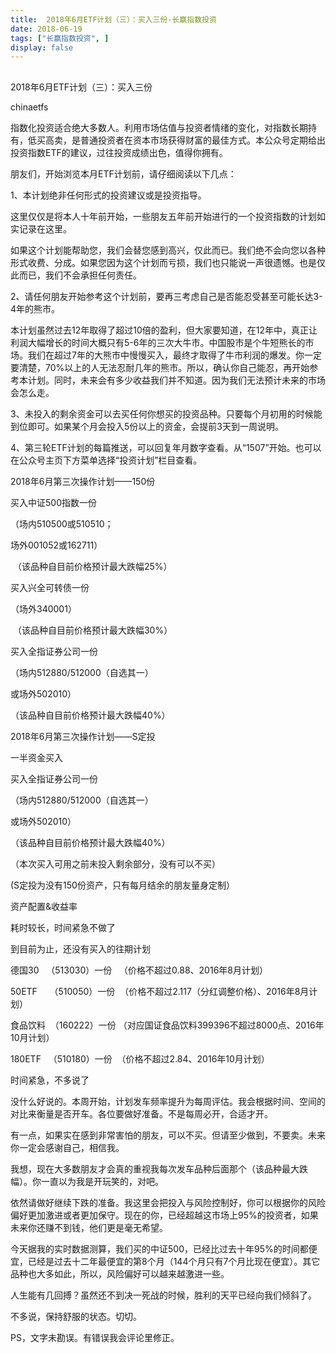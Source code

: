```yaml
---
title:  2018年6月ETF计划（三）：买入三份-长赢指数投资
date: 2018-06-19
tags: ["长赢指数投资", ]
display: false
---
```



## 



2018年6月ETF计划（三）：买入三份




chinaetfs




指数化投资适合绝大多数人。利用市场估值与投资者情绪的变化，对指数长期持有，低买高卖，是普通投资者在资本市场获得财富的最佳方式。本公众号定期给出投资指数ETF的建议，过往投资成绩出色，值得你拥有。








朋友们，开始浏览本月ETF计划前，请仔细阅读以下几点：



1、本计划绝非任何形式的投资建议或是投资指导。



这里仅仅是将本人十年前开始，一些朋友五年前开始进行的一个投资指数的计划如实记录在这里。



如果这个计划能帮助您，我们会替您感到高兴，仅此而已。我们绝不会向您以各种形式收费、分成。如果您因为这个计划而亏损，我们也只能说一声很遗憾。也是仅此而已，我们不会承担任何责任。



2、请任何朋友开始参考这个计划前，要再三考虑自己是否能忍受甚至可能长达3-4年的熊市。



本计划虽然过去12年取得了超过10倍的盈利，但大家要知道，在12年中，真正让利润大幅增长的时间大概只有5-6年的三次大牛市。中国股市是个牛短熊长的市场。我们在超过7年的大熊市中慢慢买入，最终才取得了牛市利润的爆发。你一定要清楚，70%以上的人无法忍耐几年的熊市。所以，确认你自己能忍，再开始参考本计划。同时，未来会有多少收益我们并不知道。因为我们无法预计未来的市场会怎么走。



3、未投入的剩余资金可以去买任何你想买的投资品种。只要每个月初用的时候能到位即可。如果某个月会投入5份以上的资金，会提前3天到一周说明。



4、第三轮ETF计划的每篇推送，可以回复年月数字查看。从“1507”开始。也可以在公众号主页下方菜单选择“投资计划”栏目查看。







2018年6月第三次操作计划——150份



买入中证500指数一份

（场内510500或510510；

场外001052或162711）

&nbsp;（该品种自目前价格预计最大跌幅25%）



买入兴全可转债一份

（场外340001）

&nbsp;（该品种自目前价格预计最大跌幅30%）



买入全指证券公司一份

（场内512880/512000（自选其一）

或场外502010）

（该品种自目前价格预计最大跌幅40%）









2018年6月第三次操作计划——S定投



一半资金买入

买入全指证券公司一份

（场内512880/512000（自选其一）

或场外502010）

（该品种自目前价格预计最大跌幅40%）



（本次买入可用之前未投入剩余部分，没有可以不买）





(S定投为没有150份资产，只有每月结余的朋友量身定制）





资产配置&amp;收益率

耗时较长，时间紧急不做了





到目前为止，还没有买入的往期计划

德国30&nbsp;&nbsp; （513030）一份&nbsp;&nbsp; （价格不超过0.88、2016年8月计划）



50ETF&nbsp;&nbsp;&nbsp;&nbsp; （510050）一份&nbsp; （价格不超过2.117（分红调整价格）、2016年8月计划）

食品饮料&nbsp; （160222）一份 （对应国证食品饮料399396不超过8000点、2016年10月计划）

180ETF&nbsp;&nbsp; （510180）一份&nbsp; （价格不超过2.84、2016年10月计划）









时间紧急，不多说了

没什么好说的。本周开始，计划发车频率提升为每周评估。我会根据时间、空间的对比来衡量是否开车。各位要做好准备。不是每周必开，合适才开。



有一点，如果实在感到非常害怕的朋友，可以不买。但请至少做到，不要卖。未来你一定会感谢自己，相信我。



我想，现在大多数朋友才会真的重视我每次发车品种后面那个（该品种最大跌幅）。你一直以为我是开玩笑的，对吧。



依然请做好继续下跌的准备。我这里会把投入与风险控制好，你可以根据你的风险偏好更加激进或者更加保守。现在的你，已经超越这市场上95%的投资者，如果未来你还赚不到钱，他们更是毫无希望。



今天据我的实时数据测算，我们买的中证500，已经比过去十年95%的时间都便宜，已经是过去十二年最便宜的第8个月（144个月只有7个月比现在便宜）。其它品种也大多如此，所以，风险偏好可以越来越激进一些。



人生能有几回搏？虽然还不到决一死战的时候，胜利的天平已经向我们倾斜了。



不多说，保持舒服的状态。切切。





PS，文字未勘误。有错误我会评论里修正。